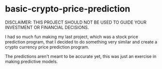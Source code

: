 # basic-crypto-price-prediction

DISCLAIMER: THIS PROJECT SHOULD NOT BE USED TO GUIDE YOUR INVESTMENT OR FINANCIAL DECISIONS.

I had so much fun making my last project, which was a stock price prediction program, that I decided to do something very similar and create a crypto currency price prediction program.

The predictions aren't meant to be accurate yet, this was just an exercise in making predictive models.
